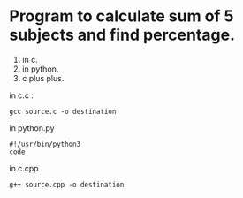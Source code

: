 # Program to calculate sum of 5 subjects and find percentage.

1. in c.
2. in python.
3. c plus plus.


in c.c :
```
gcc source.c -o destination
```
in python.py
```python3
#!/usr/bin/python3
code
```
in c.cpp
```
g++ source.cpp -o destination
```
